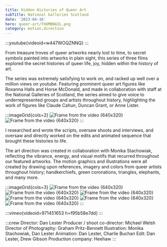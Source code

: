 ```yaml
---
title: Hidden Histories of Queer Art
subTitle: National Galleries Scotland
date: '2023-04-16'
hero: queer-art/THUMBNAIL.png
category: motion,direction
---
```


:::youtube{videoid=w447WOQZNNQ}
:::

From treasure troves of queer artworks nearly lost to time, to secret symbols painted into artworks in plain sight, this series of three films explored the secret histories of queer life, joy, hidden within the history of art.

The series was extremely satisfying to work on, and racked up well over a million views on youtube. Featuring prominent queer art figures like Roxanna Halls and Horse McDonald, and made in collaboration with staff at the National Galleries of Scotland, the series aimed to give voice to underrepresented groups and artists throughout history, highlighting the work of figures like Claude Cahun, Duncan Grant, or Anne Lister.

:::imageGrid{cols=2}
![Frame from the video {640x320}](/static/images/queer-art/frame_3181.jpg '')
![Frame from the video {640x320}](/static/images/queer-art/frame_2659.jpg '')
:::

I researched and wrote the scripts, oversaw shoots and interviews, and oversaw and directly worked on the edits and animated sequence that brought these histories to life.

The art direction was created in collaboration with Monika Stachowiak, reflecting the vibrance, energy, and visual motifs that recurred throughout our featured artworks. The motion graphics and illustrations were all created by drawing upon references, imagery and colors from queer artists throughout history; handkerchiefs, green coronations, triangles, elephants, and many more.

:::imageGrid{cols=3}
![Frame from the video {640x320}](/static/images/queer-art/frame_21.jpg 'some title')
![Frame from the video {640x320}](/static/images/queer-art/frame_261.jpg '')
![Frame from the video {640x320}](/static/images/queer-art/frame_457.jpg '')
![Frame from the video {640x320}](/static/images/queer-art/frame_1022.jpg '')
![Frame from the video {640x320}](/static/images/queer-art/frame_1953.jpg '')
![Frame from the video {640x320}](/static/images/queer-art/frame_5078.jpg '')
:::

:::vimeo{videoid=971451653 h=f95b58e7dd}
:::

:::crew
Director: Dan Lester
Producer / shoot co-director: Michael Welsh
Director of Photography: Graham Pritz-Bennett
Illustration: Monika Stachowiak, Dan Lester
Animation: Dan Lester, Charlie Buchan
Edit: Dan Lester, Drew Gibson
Production company: Heehaw
:::